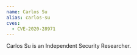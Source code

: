 ```yaml
---
name: Carlos Su
alias: carlos-su
cves:
  - CVE-2020-28971
---
```

Carlos Su is an Independent Security Researcher.
